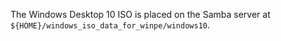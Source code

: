 The Windows Desktop 10 ISO is placed on the Samba server at `${HOME}/windows_iso_data_for_winpe/windows10`.